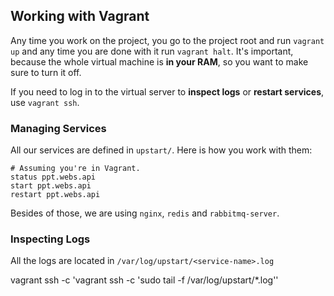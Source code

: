 ## Working with Vagrant

Any time you work on the project, you go to the project root and run `vagrant up` and any time you are done with it run `vagrant halt`. It's important, because the whole virtual machine is **in your RAM**, so you want to make sure to turn it off.

If you need to log in to the virtual server to **inspect logs** or **restart services**, use `vagrant ssh`.

### Managing Services

All our services are defined in `upstart/`. Here is how you work with them:

```
# Assuming you're in Vagrant.
status ppt.webs.api
start ppt.webs.api
restart ppt.webs.api
```

Besides of those, we are using `nginx`, `redis` and `rabbitmq-server`.

### Inspecting Logs

All the logs are located in `/var/log/upstart/<service-name>.log`

vagrant ssh -c 'vagrant ssh -c 'sudo tail -f /var/log/upstart/*.log''
